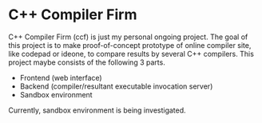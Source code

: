 C++ Compiler Firm
=================

C++ Compiler Firm (ccf) is just my personal ongoing project. The goal of this project is to make proof-of-concept prototype of online compiler site, like codepad or ideone, to compare results by several C++ compilers. This project maybe consists of the following 3 parts.

* Frontend (web interface)
* Backend (compiler/resultant executable invocation server)
* Sandbox environment

Currently, sandbox environment is being investigated.
